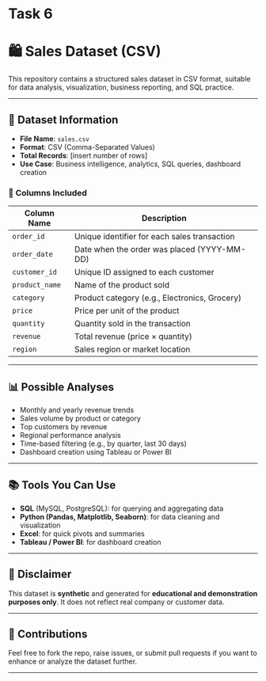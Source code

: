 # Task 6
# 🛍️ Sales Dataset (CSV)

This repository contains a structured sales dataset in CSV format, suitable for data analysis, visualization, business reporting, and SQL practice.

---

## 📁 Dataset Information

- **File Name**: `sales.csv`
- **Format**: CSV (Comma-Separated Values)
- **Total Records**: [insert number of rows]
- **Use Case**: Business intelligence, analytics, SQL queries, dashboard creation

### 🔢 Columns Included

| Column Name   | Description                                   |
|---------------|-----------------------------------------------|
| `order_id`    | Unique identifier for each sales transaction  |
| `order_date`  | Date when the order was placed (YYYY-MM-DD)   |
| `customer_id` | Unique ID assigned to each customer           |
| `product_name`| Name of the product sold                      |
| `category`    | Product category (e.g., Electronics, Grocery) |
| `price`       | Price per unit of the product                 |
| `quantity`    | Quantity sold in the transaction              |
| `revenue`     | Total revenue (price × quantity)              |
| `region`      | Sales region or market location               |

---

## 📊 Possible Analyses

- Monthly and yearly revenue trends
- Sales volume by product or category
- Top customers by revenue
- Regional performance analysis
- Time-based filtering (e.g., by quarter, last 30 days)
- Dashboard creation using Tableau or Power BI

---

## 📚 Tools You Can Use

- **SQL** (MySQL, PostgreSQL): for querying and aggregating data
- **Python (Pandas, Matplotlib, Seaborn)**: for data cleaning and visualization
- **Excel**: for quick pivots and summaries
- **Tableau / Power BI**: for dashboard creation

---

## 🚨 Disclaimer

This dataset is **synthetic** and generated for **educational and demonstration purposes only**. It does not reflect real company or customer data.

---

## 🙌 Contributions

Feel free to fork the repo, raise issues, or submit pull requests if you want to enhance or analyze the dataset further.

---

